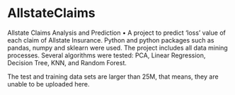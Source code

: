 # AllstateClaims
Allstate Claims Analysis and Prediction
•	A project to predict ‘loss’ value of each claim of Allstate Insurance. Python and python packages such as pandas, numpy and sklearn were used. The project includes all data mining processes. Several algorithms were tested: PCA, Linear Regression, Decision Tree, KNN, and Random Forest.


The test and training data sets are larger than 25M, that means, they are unable to be uploaded here. 
